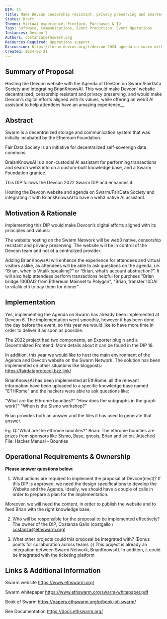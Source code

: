 ```yaml
---
DIP: 35
Title: Make Devcon censorship resistant, privacy preserving and smarter
Status: Draft
Themes: Virtual experience, Freeform, Purchases & ID
Tags: Software, Communications, Event Production, Event Operations
Instances: Devcon 7 
Authors: costanza@ethswarm.org
Resources Required: Operations support
Discussion: https://forum.devcon.org/t/devcon-2024-agenda-on-swarm-with-fair-data-society-and-brianknowsai/3357
Created: 2024-02-21
---
```


## Summary of Proposal
Hosting the Devcon website with the Agenda of DevCon on Swarm/FairData Society and integrating BrianKnowsAI. 
This would make Devcon’ website decentralized, censorship resistant and privacy preserving, and would make Devcon’s digital efforts aligned with its values, while offering an web3 AI assistant to help attendees have an amazing experience__

## Abstract
Swarm is a decentralized storage and communication system that was initially incubated by the Ethereum Foundation.

Fair Data Society is an initiative for decentralized self-sovereign data commons.

BraianKnowsAI is a non-custodial AI assistant for performing transactions and search web3 info on a custom-built knowledge base, and a Swarm Foundation grantee.

This DIP follows the Devcon 2022 Swarm DIP and enhances it:

Hosting the Devcon website and agenda on Swarm/FairData Society and integrating it with BriankKnowsAI to have a web3 native AI assistant.

## Motivation & Rationale

Implementing this DIP would make Devcon’s digital efforts aligned with its principles and values:

The website hosting on the Swarm Network will be web3 native, censorship resistant and privacy preserving. The website will be in control of the Devcon team and not of a centralized provider. 

Adding BrianKnowsAI will enhance the experience for attendees and virtual visitors aslike, as attendees will be able to ask questions on the agenda, i.e. “Brian, when is Vitalik speaking?” or “Brian, what’s account abstraction?”. It will also help attendees perform transactions helpful for purchses "Brian bridge 100DAI2 from Ethereum Mainnet to Polygon", "Brian, transfer 10DAI to vitalik.eth to pay them for dinner"



## Implementation

 Yes, implementing the Agenda on Swarm has already been implemented at Devcon 6. The implementation went smoothly, however it has been done the day before the event, so this year we would like to have more time in order to deliver it as soon as possible. 

The 2022 project had two components, an Exporter plugin and a Decentralized Frontend. More details about it can be found in the DIP 18.

In addition, this year we would like to host the main environment of the Agenda and Devcon website on the Swarm Network. The solution has been implemented on other situations like blogposts: https://fairdataprotocol.bzz.link/

BrianKnowsAI has been implemented at EthRome: all the relevant information have been uploaded to a specific knowledge base named "ETHRome" and the hackers were able to ask questions like:

"What are the Ethrome bounties?"
"How does the subgraphs in the graph work?"
"When is the Sismo workshop?"

Brian provides both an answer and the files it has used to generate that answer.

Eg.
Q:"What are the ethrome bounties?"
Brian: The ethrome bounties are prizes from sponsors like Sismo, Base, gnosis, Brian and so on.
Attached File: Hacker Manual - Bounties





## Operational Requirements & Ownership
__Please answer questions below:__
1. What actions are required to implement the proposal at Devcon(nect)? 
If this DIP is approved, we need the design specifications to develop the Website and the Agenda. Ideally, we should have a couple of calls in order to prepare a plan for the implementation. 

Moreover, we will need the content, in order to publish the website and to feed Brian with the right knowledge base.

2. Who will be responsible for the proposal to be implemented effectively? The owner of the DIP, Costanza Gallo (costgallo / costanza@ethswarm.org)

3. What other projects could this proposal be integrated with? (Bonus points for collaboration across teams :))
This project is already an integration between Swarm Network, BrianKnowsAI.
In addition, it could be integrated with the ticketing platform

## Links & Additional Information

Swarm website https://www.ethswarm.org/

Swarm whitepaper https://www.ethswarm.org/swarm-whitepaper.pdf

Book of Swarm https://papers.ethswarm.org/p/book-of-swarm/

Bee Documentation https://docs.ethswarm.org/


